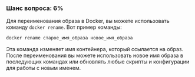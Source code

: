 ### Шанс вопроса: 6%

Для переименования образа в Docker, вы можете использовать команду `docker rename`. Вот пример команды:

```bash
docker rename старое_имя_образа новое_имя_образа
```

Эта команда изменяет имя контейнера, который ссылается на образ. После переименования вы можете использовать новое имя образа в последующих командах или обновлять любые скрипты и конфигурации для работы с новым именем.